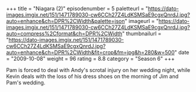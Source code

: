 +++
title = "Niagara (2)"
episodenumber = 5
paletteurl = "https://dato-images.imgix.net/151/1471789030-cw6CCh27Z4LdKSMSaE9cgxQnrdJ.jpg?auto=enhance&ch=DPR%2CWidth&palette=json"
imageurl = "https://dato-images.imgix.net/151/1471789030-cw6CCh27Z4LdKSMSaE9cgxQnrdJ.jpg?auto=compress%2Cformat&ch=DPR%2CWidth"
thumbnailurl = "https://dato-images.imgix.net/151/1471789030-cw6CCh27Z4LdKSMSaE9cgxQnrdJ.jpg?auto=enhance&ch=DPR%2CWidth&fit=crop&fm=jpg&h=280&w=500"
date = "2009-10-08"
weight = 96
rating = 8.8
category = "Season 6"
+++

Pam is forced to deal with Andy's scrotal injury on her wedding night, while Kevin deals with the loss of his dress shoes on the morning of Jim and Pam's wedding.